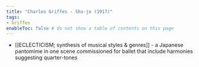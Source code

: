 ```yaml
---
title: "Charles Griffes - Sho-jo (1917)"
tags:
- Griffes 
enableToc: false # do not show a table of contents on this page
---
```


- [[ECLECTICISM; synthesis of musical styles & genres]] - a Japanese pantomime in one scene commissioned for ballet that include harmonies suggesting quarter-tones
